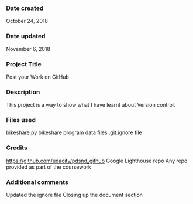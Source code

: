 ### Date created
October 24, 2018

### Date updated
November 6, 2018

### Project Title
Post your Work on GitHub

### Description
This project is a way to show what I have learnt about Version control.

### Files used
bikeshare.py
bikeshare program data files
.git.ignore file

### Credits
https://github.com/udacity/pdsnd_github
Google Lighthouse repo
Any repo provided as part of the coursework

### Additional comments
Updated the ignore file
Closing up the document section

